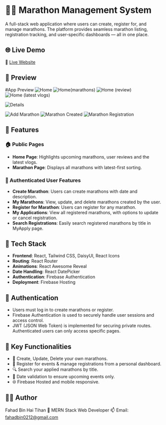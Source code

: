 # 🏃‍♂️ Marathon Management System

A full-stack web application where users can create, register for, and manage marathons. The platform provides seamless marathon listing, registration tracking, and user-specific dashboards — all in one place.

## 🌐 Live Demo

🔗 [Live Website](https://marathon-handle-project.web.app)

## 📸 Preview

#App Preview
![Home](https://i.ibb.co/xtSm9SXW/Screenshot-2025-06-17-163935.png)
![Home(marathons)](https://i.ibb.co/3mTNk57h/Screenshot-2025-06-17-164000.png)
![Home (review)](https://i.ibb.co/zVV9YXK6/Screenshot-2025-06-17-164715.png)
![Home (latest vlogs)](https://i.ibb.co/BVWPsGKk/Screenshot-2025-06-17-164649.png)

![Details](https://i.ibb.co/0VM9WJz9/Screenshot-2025-06-17-164815.png)

![Add Marathon](https://i.ibb.co/BHdYfLPx/Screenshot-2025-06-17-164355.png)
![Marathon Created](https://i.ibb.co/twXJdnp1/Screenshot-2025-06-17-164549.png)
![Marathon Registration](https://i.ibb.co/0j5vHm7r/Screenshot-2025-06-17-164623.png)

## 📁 Features

### 🏠 Public Pages
- **Home Page**: Highlights upcoming marathons, user reviews and the latest vlogs.
- **Marathon Page**: Displays all marathons with latest-first sorting.

### 👤 Authenticated User Features
- **Create Marathon**: Users can create marathons with date and description.
- **My Marathons**: View, update, and delete marathons created by the user.
- **Register for Marathon**: Users can register for any marathon.
- **My Applications**: View all registered marathons, with options to update or cancel registration.
- **Search Registrations**: Easily search registered marathons by title in MyApply page.

## 🧩 Tech Stack

- **Frontend**: React, Tailwind CSS, DaisyUI, React Icons
- **Routing**: React Router
- **Animations**: React Awesome Reveal
- **Date Handling**: React DatePicker
- **Authentication**: Firebase Authentication
- **Deployment**: Firebase Hosting

## 🔐 Authentication

- Users must log in to create marathons or register.
- Firebase Authentication is used to securely handle user sessions and access control.
- JWT (JSON Web Token) is implemented for securing private routes. Authenticated users can only access specific pages.

## 🧪 Key Functionalities

- 🏁 Create, Update, Delete your own marathons.
- 📝 Register for events & manage registrations from a personal dashboard.
- 🔍 Search your applied marathons by title.
- 📅 Date validation to ensure upcoming events only.
- 🌐 Firebase Hosted and mobile responsive.

## 🧑‍💼 Author

Fahad Bin Hai Tihan
💼 MERN Stack Web Developer
📫 Email: fahadbin0212@gmail.com


